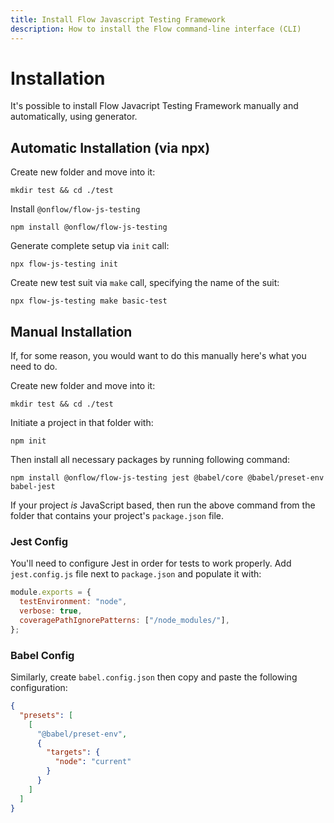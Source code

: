 ```yaml
---
title: Install Flow Javascript Testing Framework
description: How to install the Flow command-line interface (CLI)
---
```


# Installation

It's possible to install Flow Javacript Testing Framework manually and automatically, using generator.

## Automatic Installation (via npx)

Create new folder and move into it:

```shell
mkdir test && cd ./test
```

Install `@onflow/flow-js-testing`

```shell
npm install @onflow/flow-js-testing
```

Generate complete setup via `init` call:

```shell
npx flow-js-testing init
```

Create new test suit via `make` call, specifying the name of the suit:

```shell
npx flow-js-testing make basic-test
```

## Manual Installation

If, for some reason, you would want to do this manually here's what you need to do.

Create new folder and move into it:

```shell
mkdir test && cd ./test
```

Initiate a project in that folder with:

```shell
npm init
```

Then install all necessary packages by running following command:

```shell
npm install @onflow/flow-js-testing jest @babel/core @babel/preset-env babel-jest
```

If your project _is_ JavaScript based, then run the above command from the folder that contains your project's `package.json` file.

### Jest Config

You'll need to configure Jest in order for tests to work properly.
Add `jest.config.js` file next to `package.json` and populate it with:

```javascript
module.exports = {
  testEnvironment: "node",
  verbose: true,
  coveragePathIgnorePatterns: ["/node_modules/"],
};
```

### Babel Config

Similarly, create `babel.config.json` then copy and paste the following configuration:

```json
{
  "presets": [
    [
      "@babel/preset-env",
      {
        "targets": {
          "node": "current"
        }
      }
    ]
  ]
}
```
